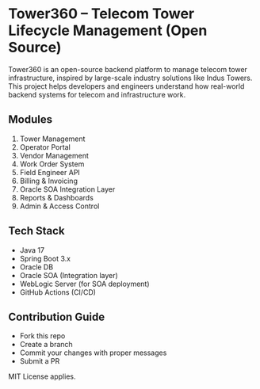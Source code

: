 # Tower360 – Telecom Tower Lifecycle Management (Open Source)

Tower360 is an open-source backend platform to manage telecom tower infrastructure, inspired by large-scale industry solutions like Indus Towers. This project helps developers and engineers understand how real-world backend systems for telecom and infrastructure work.

## Modules
1. Tower Management
2. Operator Portal
3. Vendor Management
4. Work Order System
5. Field Engineer API
6. Billing & Invoicing
7. Oracle SOA Integration Layer
8. Reports & Dashboards
9. Admin & Access Control

## Tech Stack
- Java 17
- Spring Boot 3.x
- Oracle DB
- Oracle SOA (Integration layer)
- WebLogic Server (for SOA deployment)
- GitHub Actions (CI/CD)

## Contribution Guide
- Fork this repo
- Create a branch
- Commit your changes with proper messages
- Submit a PR

MIT License applies.
